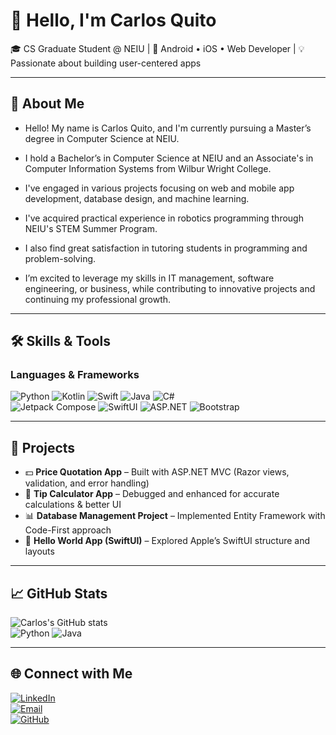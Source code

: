 # 👋 Hello, I'm Carlos Quito  

🎓 CS Graduate Student @ NEIU | 📱 Android • iOS • Web Developer | 💡 Passionate about building user-centered apps  

---

## 🌟 About Me  
- Hello! My name is Carlos Quito, and I'm currently pursuing a Master’s degree in Computer Science at NEIU. 

- I hold a Bachelor’s in Computer Science at NEIU and an Associate's in Computer Information Systems from Wilbur Wright College.

- I've engaged in various projects focusing on web and mobile app development, database design, and machine learning. 

- I've acquired practical experience in robotics programming through NEIU's STEM Summer Program. 

- I also find great satisfaction in tutoring students in programming and problem-solving.

- I’m excited to leverage my skills in IT management, software engineering, or business, while contributing to innovative projects and continuing my professional growth.

---

## 🛠️ Skills & Tools  

### Languages & Frameworks  
![Python](https://img.shields.io/badge/python-3670A0?style=for-the-badge&logo=python&logoColor=ffdd54)
![Kotlin](https://img.shields.io/badge/kotlin-%230095D5.svg?style=for-the-badge&logo=kotlin&logoColor=white)
![Swift](https://img.shields.io/badge/swift-F54A2A?style=for-the-badge&logo=swift&logoColor=white)
![Java](https://img.shields.io/badge/java-%23ED8B00.svg?style=for-the-badge&logo=java&logoColor=white)
![C#](https://img.shields.io/badge/c%23-%23239120.svg?style=for-the-badge&logo=c-sharp&logoColor=white)  
![Jetpack Compose](https://img.shields.io/badge/jetpack%20compose-4285F4?style=for-the-badge&logo=jetpack-compose&logoColor=white)
![SwiftUI](https://img.shields.io/badge/SwiftUI-0D96F6?style=for-the-badge&logo=swift&logoColor=white)
![ASP.NET](https://img.shields.io/badge/ASP.NET-512BD4?style=for-the-badge&logo=dotnet&logoColor=white)
![Bootstrap](https://img.shields.io/badge/bootstrap-%23563D7C.svg?style=for-the-badge&logo=bootstrap&logoColor=white)


---

## 🚀 Projects  

- 💵 **Price Quotation App** – Built with ASP.NET MVC (Razor views, validation, and error handling)  
- 🧮 **Tip Calculator App** – Debugged and enhanced for accurate calculations & better UI  
- 📊 **Database Management Project** – Implemented Entity Framework with Code-First approach  
- 📱 **Hello World App (SwiftUI)** – Explored Apple’s SwiftUI structure and layouts  

---

## 📈 GitHub Stats  

![Carlos's GitHub stats](https://github-readme-stats.vercel.app/api?username=crquito&show_icons=true&theme=radical)  
![Python](https://img.shields.io/badge/Python-80%25-blue?style=for-the-badge&logo=python&logoColor=white)
![Java](https://img.shields.io/badge/Java-90%25-orange?style=for-the-badge&logo=java&logoColor=white)

---

## 🌐 Connect with Me  

[![LinkedIn](https://img.shields.io/badge/LinkedIn-%230077B5.svg?style=for-the-badge&logo=linkedin&logoColor=white)](https://www.linkedin.com/in/carlos-quito-5a2859337)  
[![Email](https://img.shields.io/badge/Email-D14836?style=for-the-badge&logo=gmail&logoColor=white)](mailto:crquito02@gmail.com)  
[![GitHub](https://img.shields.io/badge/GitHub-181717?style=for-the-badge&logo=github&logoColor=white)](https://github.com/crquito)  

